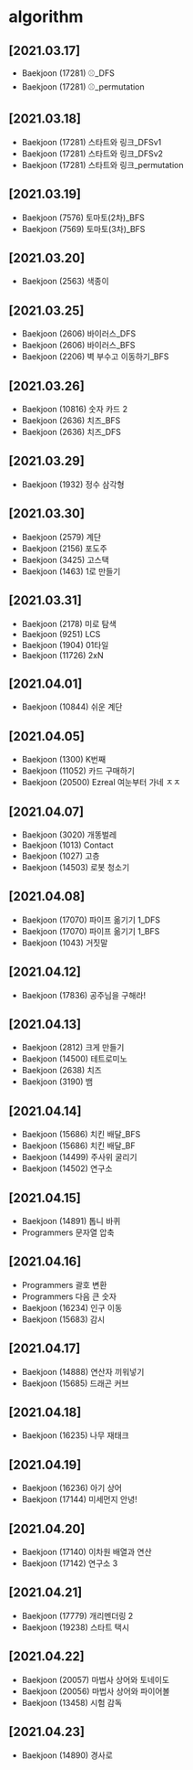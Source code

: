 # algorithm<br>
## [2021.03.17]
* Baekjoon (17281) ⚾_DFS<br>
* Baekjoon (17281) ⚾_permutation<br>

## [2021.03.18]
* Baekjoon (17281) 스타트와 링크_DFSv1<br>
* Baekjoon (17281) 스타트와 링크_DFSv2<br>
* Baekjoon (17281) 스타트와 링크_permutation<br>

## [2021.03.19]
* Baekjoon (7576) 토마토(2차)_BFS<br>
* Baekjoon (7569) 토마토(3차)_BFS<br>

## [2021.03.20]
* Baekjoon (2563) 색종이<br>

## [2021.03.25]
* Baekjoon (2606) 바이러스_DFS<br>
* Baekjoon (2606) 바이러스_BFS<br>
* Baekjoon (2206) 벽 부수고 이동하기_BFS<br>

## [2021.03.26]
* Baekjoon (10816) 숫자 카드 2<br>
* Baekjoon (2636) 치즈_BFS<br>
* Baekjoon (2636) 치즈_DFS<br>

## [2021.03.29]
* Baekjoon (1932) 정수 삼각형<br>


## [2021.03.30]
* Baekjoon (2579) 계단 <br>
* Baekjoon (2156) 포도주  <br>
* Baekjoon (3425) 고스택<br>
* Baekjoon (1463) 1로 만들기<br>


## [2021.03.31]
* Baekjoon (2178) 미로 탐색 <br>
* Baekjoon (9251) LCS <br>
* Baekjoon (1904) 01타일 <br>
* Baekjoon (11726) 2xN  <br>

## [2021.04.01]
* Baekjoon (10844) 쉬운 계단 <br>

## [2021.04.05]
* Baekjoon (1300) K번째  <br>
* Baekjoon (11052) 카드 구매하기 <br>
* Baekjoon (20500) Ezreal 여눈부터 가네 ㅈㅈ <br>

## [2021.04.07]
* Baekjoon (3020) 개똥벌레 <br>
* Baekjoon (1013) Contact <br>
* Baekjoon (1027) 고층 <br>
* Baekjoon (14503) 로봇 청소기 <br>

## [2021.04.08]
* Baekjoon (17070) 파이프 옮기기 1_DFS <br>
* Baekjoon (17070) 파이프 옮기기 1_BFS <br>
* Baekjoon (1043) 거짓말 <br>

## [2021.04.12]
* Baekjoon (17836) 공주님을 구해라! <br>

## [2021.04.13]
* Baekjoon (2812) 크게 만들기 <br>
* Baekjoon (14500) 테트로미노 <br>
* Baekjoon (2638) 치즈 <br>
* Baekjoon (3190) 뱀 <br>

## [2021.04.14]
* Baekjoon (15686) 치킨 배달_BFS <br>
* Baekjoon (15686) 치킨 배달_BF <br>
* Baekjoon (14499) 주사위 굴리기 <br>
* Baekjoon (14502) 연구소 <br>

## [2021.04.15]
* Baekjoon (14891) 톱니 바퀴 <br>
* Programmers 문자열 압축 <br>


## [2021.04.16]
* Programmers 괄호 변환 <br>
* Programmers 다음 큰 숫자 <br>
* Baekjoon (16234) 인구 이동 <br>
* Baekjoon (15683) 감시 <br>

## [2021.04.17]
* Baekjoon (14888) 연산자 끼워넣기 <br>
* Baekjoon (15685) 드래곤 커브 <br>

## [2021.04.18]
* Baekjoon (16235) 나무 재태크 <br>

## [2021.04.19]
* Baekjoon (16236) 아기 상어 <br>
* Baekjoon (17144) 미세먼지 안녕! <br>

## [2021.04.20]
* Baekjoon (17140) 이차원 배열과 연산 <br>
* Baekjoon (17142) 연구소 3 <br>

## [2021.04.21]
* Baekjoon (17779) 개리멘더링 2 <br>
* Baekjoon (19238) 스타트 택시 <br>

## [2021.04.22]
* Baekjoon (20057) 마법사 상어와 토네이도 <br>
* Baekjoon (20056) 마법사 상어와 파이어볼 <br>
* Baekjoon (13458) 시험 감독 <br>

## [2021.04.23]
* Baekjoon (14890) 경사로 <br>
